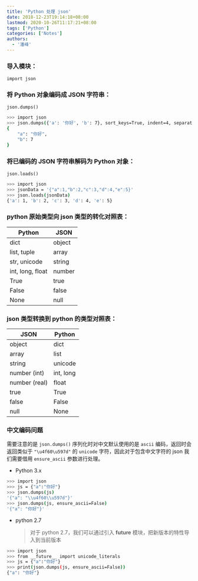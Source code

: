 ```yaml
---
title: 'Python 处理 json'
date: 2018-12-23T19:14:18+08:00
lastmod: 2020-10-26T11:17:21+08:00
tags: ['Python']
categories: ['Notes']
authors:
  - '潘峰'
---
```


### 导入模块：

`import json`

### 将 Python 对象编码成 JSON 字符串：

`json.dumps()`

```bash
>>> import json
>>> json.dumps({'a': '你好', 'b': 7}, sort_keys=True, indent=4, separators=(',', ': '))
{
    "a": "你好",
    "b": 7
}
```

### 将已编码的 JSON 字符串解码为 Python 对象：

`json.loads()`

```bash
>>> import json
>>> jsonData = '{"a":1,"b":2,"c":3,"d":4,"e":5}'
>>> json.loads(jsonData)
{'a': 1, 'b': 2, 'c': 3, 'd': 4, 'e': 5}
```

### python 原始类型向 json 类型的转化对照表：

| Python           | JSON   |
| ---------------- | ------ |
| dict             | object |
| list, tuple      | array  |
| str, unicode     | string |
| int, long, float | number |
| True             | true   |
| False            | false  |
| None             | null   |

### json 类型转换到 python 的类型对照表：

| JSON          | Python    |
| ------------- | --------- |
| object        | dict      |
| array         | list      |
| string        | unicode   |
| number (int)  | int, long |
| number (real) | float     |
| true          | True      |
| false         | False     |
| null          | None      |

### 中文编码问题

需要注意的是 `json.dumps()` 序列化时对中文默认使用的是 `ascii` 编码，返回时会返回类似于 `"\u4f60\u597d"` 的 `unicode` 字符，因此对于包含中文字符的 json 我们需要借用 `ensure_ascii` 参数进行处理。

- Python 3.x

```bash
>>> import json
>>> js = {"a":"你好"}
>>> json.dumps(js)
'{"a": "\\u4f60\\u597d"}'
>>> json.dumps(js, ensure_ascii=False)
'{"a": "你好"}'
```

- python 2.7
  > 对于 python 2.7，我们可以通过引入 **future** 模块，把新版本的特性导入到当前版本

```bash
>>> import json
>>> from __future__ import unicode_literals
>>> js = {"a":"你好"}
>>> print(json.dumps(js, ensure_ascii=False))
{"a": "你好"}
```
